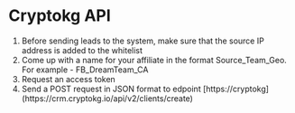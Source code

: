 <h1>Cryptokg API</h1>
<ol>
  <li>Before sending leads to the system, make sure that the source IP address is added to the whitelist</li>
  <li>Come up with a name for your affiliate in the format Source_Team_Geo. For example - FB_DreamTeam_CA</li>
  <li>Request an access token</li>
  <li>Send a POST request in JSON format to edpoint [https://cryptokg](https://crm.cryptokg.io/api/v2/clients/create)</li>
</ol>
